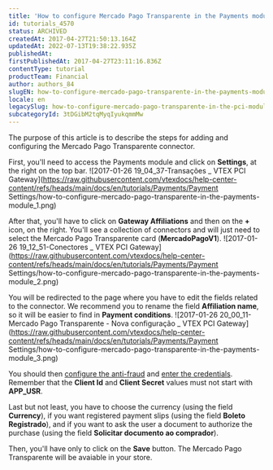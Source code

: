 ```yaml
---
title: 'How to configure Mercado Pago Transparente in the Payments module?'
id: tutorials_4570
status: ARCHIVED
createdAt: 2017-04-27T21:50:13.164Z
updatedAt: 2022-07-13T19:38:22.935Z
publishedAt: 
firstPublishedAt: 2017-04-27T23:11:16.836Z
contentType: tutorial
productTeam: Financial
author: authors_84
slugEN: how-to-configure-mercado-pago-transparente-in-the-payments-module
locale: en
legacySlug: how-to-configure-mercado-pago-transparente-in-the-pci-module
subcategoryId: 3tDGibM2tqMyqIyukqmmMw
---
```


The purpose of this article is to describe the steps for adding and configuring the Mercado Pago Transparente connector.

First, you'll need to access the Payments module and click on **Settings**, at the right on the top bar.
![2017-01-26 19_04_37-Transações _ VTEX PCI Gateway](https://raw.githubusercontent.com/vtexdocs/help-center-content/refs/heads/main/docs/en/tutorials/Payments/Payment Settings/how-to-configure-mercado-pago-transparente-in-the-payments-module_1.png)

After that, you'll have to click on **Gateway Affiliations** and then on the **+** icon, on the right. You'll see a collection of connectors and will just need to select the Mercado Pago Transparente card (__MercadoPagoV1__).
![2017-01-26 19_12_51-Conectores _ VTEX PCI Gateway](https://raw.githubusercontent.com/vtexdocs/help-center-content/refs/heads/main/docs/en/tutorials/Payments/Payment Settings/how-to-configure-mercado-pago-transparente-in-the-payments-module_2.png)

You will be redirected to the page where you have to edit the fields related to the connector. We recommend you to rename the field **Affiliation name**, so it will be easier to find in **Payment conditions**.
![2017-01-26 20_00_11-Mercado Pago Transparente - Nova configuração _ VTEX PCI Gateway](https://raw.githubusercontent.com/vtexdocs/help-center-content/refs/heads/main/docs/en/tutorials/Payments/Payment Settings/how-to-configure-mercado-pago-transparente-in-the-payments-module_3.png)

You should then [configure the anti-fraud](/en/faq/how-to-configure-mercadopago-transparente) and [enter the credentials](/en/faq/where-can-i-see-my-mercado-pago-transparente-credentials/). Remember that the **Client Id** and **Client Secret** values must not start with **APP_USR**.

Last but not least, you have to choose the currency (using the field **Currency**), if you want registered payment slips (using the field **Boleto Registrado**), and if you want to ask the user a document to authorize the purchase (using the field **Solicitar documento ao comprador**).

Then, you'll have only to click on the **Save** button. The Mercado Pago Transparente will be avaiable in your store.
